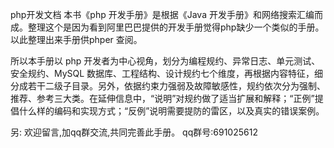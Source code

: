 php开发文档
本书《php 开发手册》是根据《Java 开发手册》和网络搜索汇编而成。整理这个是因为看到阿里巴巴提供的开发手册觉得php缺少一个类似的手册。以此整理出来手册供phper 查阅。

所以本手册以 php 开发者为中心视角，划分为编程规约、异常日志、单元测试、安全规约、MySQL 数据库、工程结构、设计规约七个维度，再根据内容特征，细分成若干二级子目录。另外，依据约束力强弱及故障敏感性，规约依次分为强制、推荐、参考三大类。在延伸信息中，“说明”对规约做了适当扩展和解释；“正例”提倡什么样的编码和实现方式；“反例”说明需要提防的雷区，以及真实的错误案例。

另: 欢迎留言,加qq群交流,共同完善此手册。 qq群号:691025612
